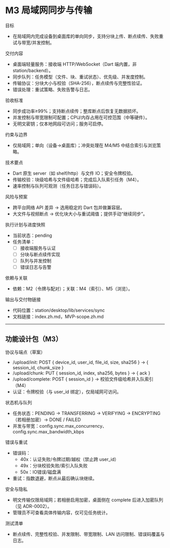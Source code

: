 # M3 局域网同步与传输

目标
- 在局域网内完成设备到桌面库的单向同步，支持分块上传、断点续传、失败重试与带宽/并发控制。

交付内容
- 桌面端轻量服务：接收端 HTTP/WebSocket（Dart 端内置，非 station/backend）。
- 同步队列：任务模型（文件、块、重试状态）、优先级、并发度控制。
- 传输协议：分块大小与校验（SHA-256），断点续传与完整性验证。
- 错误处理：重试策略、失败告警与日志。

验收标准
- 同步成功率≥99%；支持断点续传；整库断点后恢复无数据损坏。
- 并发控制与带宽限制可配置；CPU/内存占用在可控范围（中等硬件）。
- 无明文密钥；仅本地网段可访问；服务可启停。

约束与边界
- 仅局域网；单向（设备→桌面库）；冲突处理在 M4/M5 中结合索引与浏览策略。

技术要点
- Dart 原生 server（如 shelf/http）与文件 IO；安全令牌校验。
- 传输校验：块级哈希与文件级哈希；完成后入队索引任务（M4）。
- 速率控制与队列可观测（任务日志与错误码）。

风险与预案
- 跨平台网络 API 差异 → 选用稳定的 Dart 包并做兼容层。
- 大文件与视频断点 → 优化块大小与重试阈值；提供手动“继续同步”。

执行计划与进度快照
- 当前状态：pending
- 任务清单：
  - [ ] 接收端服务与认证
  - [ ] 分块与断点续传实现
  - [ ] 队列与并发控制
  - [ ] 错误日志与告警

依赖与关联
- 依赖：M2（令牌与配对）；关联：M4（索引）、M5（浏览）。

输出与交付物链接
- 代码位置：station/desktop/lib/services/sync
- 文档链接：index.zh.md，MVP-scope.zh.md

---

## 功能设计包（M3）

协议与端点（草案）
- /upload/init: POST { device_id, user_id, file_id, size, sha256 } → { session_id, chunk_size }
- /upload/chunk: PUT { session_id, index, sha256, bytes } → { ack }
- /upload/complete: POST { session_id } → 校验文件级哈希并入队索引（M4）
- 认证：令牌校验（与 user_id 绑定），仅局域网可访问。

状态机与队列
- 任务状态：PENDING → TRANSFERRING → VERIFYING → ENCRYPTING（若相册加密）→ DONE / FAILED
- 并发与带宽：config.sync.max_concurrency、config.sync.max_bandwidth_kbps

错误与重试
- 错误码：
  - 40x：认证失败/令牌过期/越权（禁止跨 user_id）
  - 49x：分块校验失败/索引入队失败
  - 50x：IO错误/磁盘满
- 重试：指数退避，断点从最后确认块继续。

安全与隐私
- 明文传输仅限局域网；若相册启用加密，桌面侧在 complete 后进入加密队列（见 ADR-0002）。
- 管理员不可查看具体传输内容，仅可见任务统计。

测试清单
- 断点续传、完整性校验、并发限制、带宽限制、LAN 访问限制、错误码覆盖与日志。